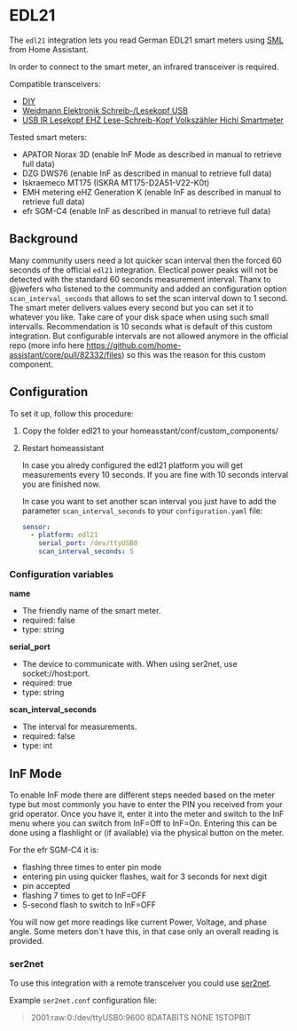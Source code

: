 # EDL21

The `edl21` integration lets you read German EDL21 smart meters using [SML](https://de.wikipedia.org/wiki/Smart_Message_Language) from Home Assistant.

In order to connect to the smart meter, an infrared transceiver is required.

Compatible transceivers:

- [DIY](https://wiki.volkszaehler.org/hardware/controllers/ir-schreib-lesekopf-rs232-ausgang)
- [Weidmann Elektronik Schreib-/Lesekopf USB](https://shop.weidmann-elektronik.de/index.php?page=product&info=24)
- [USB IR Lesekopf EHZ Lese-Schreib-Kopf Volkszähler Hichi Smartmeter](https://www.ebay.de/itm/313455434998)

Tested smart meters:

- APATOR Norax 3D (enable InF Mode as described in manual to retrieve full data)
- DZG DWS76 (enable InF as described in manual to retrieve full data)
- Iskraemeco MT175 (ISKRA MT175-D2A51-V22-K0t)
- EMH metering eHZ Generation K (enable InF as described in manual to retrieve full data)
- efr SGM-C4 (enable InF as described in manual to retrieve full data)

## Background

Many community users need a lot quicker scan interval then the forced 60 seconds of the official `edl21` integration. Electical power peaks will not be detected with the standard 60 seconds measurement interval. 
Thanx to @jwefers who listened to the community and added an configuration option `scan_interval_seconds` that allows to set the scan interval down to 1 second. The smart meter delivers values every second but you can set it to whatever you like. Take care of your disk space when using such small intervalls. Recommendation is 10 seconds what is default of this custom integration.
But configurable intervals are not allowed anymore in the official repo (more info here <https://github.com/home-assistant/core/pull/82332/files>) so this was the reason for this custom component.

## Configuration

To set it up, follow this procedure:

1. Copy the folder edl21 to your homeasstant/conf/custom_components/ 
2. Restart homeassistant

   In case you alredy configured the edl21 platform you will get measurements every 10 seconds.
   If you are fine with 10 seconds interval you are finished now.

   In case you want to set another scan interval you just have to add the parameter `scan_interval_seconds` to your `configuration.yaml` file:

   ```yaml
   sensor:
     - platform: edl21
       serial_port: /dev/ttyUSB0
       scan_interval_seconds: 5
   ```

### Configuration variables

**name**
- The friendly name of the smart meter.
- required: false
- type: string

**serial_port**
- The device to communicate with. When using ser2net, use socket://host:port.
- required: true
- type: string

**scan_interval_seconds**
- The interval for measurements.
- required: false
- type: int


## InF Mode

To enable InF mode there are different steps needed based on the meter type but most commonly you have to enter the PIN you received from your grid operator. Once you have it, enter it into the meter and switch to the InF menu where you can switch from InF=Off to InF=On. 
Entering this can be done using a flashlight or (if available) via the physical button on the meter.

For the efr SGM-C4 it is:

- flashing three times to enter pin mode
- entering pin using quicker flashes, wait for 3 seconds for next digit
- pin accepted
- flashing 7 times to get to InF=OFF
- 5-second flash to switch to InF=OFF

You will now get more readings like current Power, Voltage, and phase angle. Some meters don´t have this, in that case only an overall reading is provided.

### ser2net

To use this integration with a remote transceiver you could use [ser2net](https://linux.die.net/man/8/ser2net).

Example `ser2net.conf` configuration file:

> 2001:raw:0:/dev/ttyUSB0:9600 8DATABITS NONE 1STOPBIT
